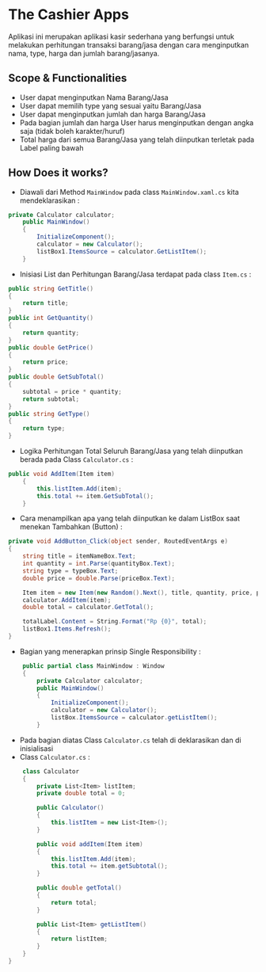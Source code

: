 ﻿# The Cashier Apps
Aplikasi ini merupakan aplikasi kasir sederhana yang berfungsi untuk melakukan perhitungan transaksi barang/jasa dengan cara menginputkan nama, type, harga dan jumlah barang/jasanya.
## Scope & Functionalities
- User dapat menginputkan Nama Barang/Jasa
- User dapat memilih type yang sesuai yaitu Barang/Jasa
- User dapat menginputkan jumlah dan harga Barang/Jasa
- Pada bagian jumlah dan harga User harus menginputkan dengan angka saja (tidak boleh karakter/huruf)
- Total harga dari semua Barang/Jasa yang telah diinputkan terletak pada Label paling bawah

## How Does it works?
- Diawali dari Method `MainWindow` pada class `MainWindow.xaml.cs` kita mendeklarasikan :
```csharp
private Calculator calculator;
    public MainWindow()
    {
        InitializeComponent();
        calculator = new Calculator();
        listBox1.ItemsSource = calculator.GetListItem();
    }
```
- Inisiasi List dan Perhitungan Barang/Jasa terdapat pada class `Item.cs` :
```csharp
public string GetTitle()
{
    return title;
}
public int GetQuantity()
{
    return quantity;
}
public double GetPrice()
{
    return price;
}
public double GetSubTotal()
{
    subtotal = price * quantity;
    return subtotal;
}
public string GetType()
{
    return type;
}
```
- Logika Perhitungan Total Seluruh Barang/Jasa yang telah diinputkan berada pada Class `Calculator.cs` :
```csharp
public void AddItem(Item item)
    {
        this.listItem.Add(item);
        this.total += item.GetSubTotal();
    }
```
- Cara menampilkan apa yang telah diinputkan ke dalam ListBox saat menekan Tambahkan (Button) :
```csharp
private void AddButton_Click(object sender, RoutedEventArgs e)
{
    string title = itemNameBox.Text;
    int quantity = int.Parse(quantityBox.Text);
    string type = typeBox.Text;
    double price = double.Parse(priceBox.Text);

    Item item = new Item(new Random().Next(), title, quantity, price, price, type);
    calculator.AddItem(item);
    double total = calculator.GetTotal();

    totalLabel.Content = String.Format("Rp {0}", total);
    listBox1.Items.Refresh();
}
```
- Bagian yang menerapkan prinsip Single Responsibility :
```csharp
    public partial class MainWindow : Window
    {
        private Calculator calculator;
        public MainWindow()
        {
            InitializeComponent();
            calculator = new Calculator();
            listBox.ItemsSource = calculator.getListItem();
        }
```
- Pada bagian diatas Class `Calculator.cs` telah di deklarasikan dan di inisialisasi
- Class `Calculator.cs` :
```csharp
    class Calculator
    {
        private List<Item> listItem;
        private double total = 0;

        public Calculator()
        {
            this.listItem = new List<Item>();
        }

        public void addItem(Item item)
        {
            this.listItem.Add(item);
            this.total += item.getSubtotal();
        }

        public double getTotal()
        {
            return total;
        }

        public List<Item> getListItem()
        {
            return listItem;
        }
    }
}
```